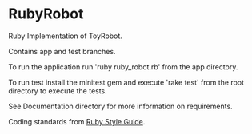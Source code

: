 RubyRobot
=========

Ruby Implementation of ToyRobot.

Contains app and test branches.

To run the application run 'ruby ruby_robot.rb' from the app directory.

To run test install the minitest gem and execute 'rake test' from the root directory to execute the tests.

See Documentation directory for more information on requirements.

Coding standards from [Ruby Style Guide](https://github.com/bbatsov/ruby-style-guide).